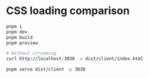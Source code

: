 # CSS loading comparison

```sh
pnpm i
pnpm dev
pnpm build
pnpm preview

# Without streaming
curl http://localhost:3030 -o dist/client/index.html

pnpm serve dist/client -p 3030
```
